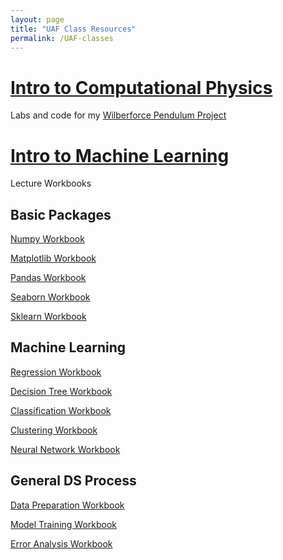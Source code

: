 ```yaml
---
layout: page
title: "UAF Class Resources"
permalink: /UAF-classes
---
```

# [Intro to Computational Physics](UAF/ComputationalPhysics/UAF-CompPhys.md)

Labs and code for my [Wilberforce Pendulum Project](UAF-CompPhys/WilberforceProject.md)


# [Intro to Machine Learning](UAF/MachineLearning/UAF-ML-Module.md)

Lecture Workbooks

## Basic Packages
[Numpy Workbook](UAF/MachineLeraning/NumPy%20Workbook.html)

[Matplotlib Workbook](UAF/MachineLeraning/Matplotlib%20Workbook.html)

[Pandas Workbook](UAF/MachineLeraning/Pandas%20Workbook.html)

[Seaborn Workbook](UAF/MachineLeraning/Seaborn%20Workbook.html)

[Sklearn Workbook](UAF/MachineLeraning/Sklearn%20Workbook.html)

## Machine Learning
[Regression Workbook](UAF/MachineLeraning/Regression%20Workbook.html)

[Decision Tree Workbook](UAF/MachineLeraning/Decision%20Tree%20Workbook.html)

[Classification Workbook](UAF/MachineLeraning/Classification%20Workbook.html)

[Clustering Workbook](UAF/MachineLeraning/Clustering%20Workbook.html)

[Neural Network Workbook](UAF/MachineLeraning/Neural%20Network%20Workbook.html)

## General DS Process
[Data Preparation Workbook](UAF/MachineLeraning/Data%20Preparation%20Workbook.html)

[Model Training Workbook](UAF/MachineLeraning/Model%20Training%20Workbook.html)

[Error Analysis Workbook](UAF/MachineLeraning/Error%20Analysis%20Workbook.html)

